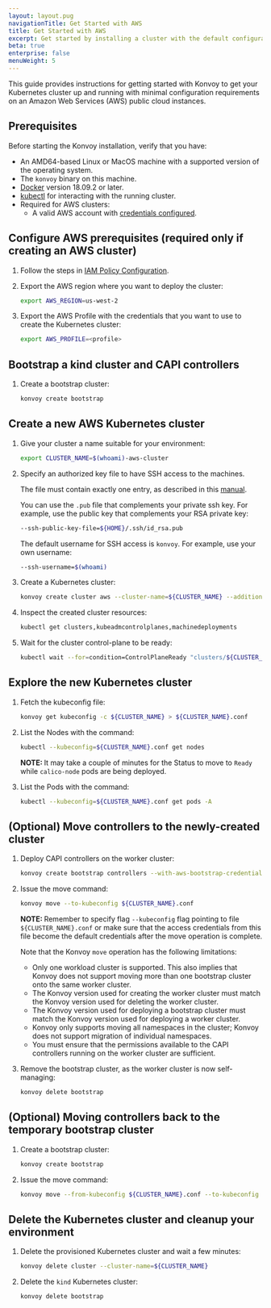 ```yaml
---
layout: layout.pug
navigationTitle: Get Started with AWS
title: Get Started with AWS
excerpt: Get started by installing a cluster with the default configuration settings on AWS
beta: true
enterprise: false
menuWeight: 5
---
```


This guide provides instructions for getting started with Konvoy to get your Kubernetes cluster up and running with minimal configuration requirements on an Amazon Web Services (AWS) public cloud instances.

## Prerequisites

Before starting the Konvoy installation, verify that you have:

-   An AMD64-based Linux or MacOS machine with a supported version of the operating system.
-   The `konvoy` binary on this machine.
-   [Docker][install_docker] version 18.09.2 or later.
-   [kubectl][install_kubectl] for interacting with the running cluster.
-   Required for AWS clusters:
    - A valid AWS account with [credentials configured][aws_credentials].

## Configure AWS prerequisites (required only if creating an AWS cluster)

1.  Follow the steps in [IAM Policy Configuration](../iam-policies).

1.  Export the AWS region where you want to deploy the cluster:

    ```sh
    export AWS_REGION=us-west-2
    ```

1.  Export the AWS Profile with the credentials that you want to use to create the Kubernetes cluster:

    ```sh
    export AWS_PROFILE=<profile>
    ```

## Bootstrap a kind cluster and CAPI controllers

1.  Create a bootstrap cluster:

    ```sh
    konvoy create bootstrap
    ```

## Create a new AWS Kubernetes cluster

1.  Give your cluster a name suitable for your environment:

    ```sh
    export CLUSTER_NAME=$(whoami)-aws-cluster
    ```

1.  Specify an authorized key file to have SSH access to the machines.

    The file must contain exactly one entry, as described in this [manual](https://man7.org/linux/man-pages/man8/sshd.8.html#AUTHORIZED_KEYS_FILE_FORMAT).

    You can use the `.pub` file that complements your private ssh key. For example, use the public key that complements your RSA private key:

    ```sh
    --ssh-public-key-file=${HOME}/.ssh/id_rsa.pub
    ```

    The default username for SSH access is `konvoy`. For example, use your own username:

    ```sh
    --ssh-username=$(whoami)
    ```

1.  Create a Kubernetes cluster:

    ```sh
    konvoy create cluster aws --cluster-name=${CLUSTER_NAME} --additional-tags=owner=$(whoami)
    ```

1.  Inspect the created cluster resources:

    ```sh
    kubectl get clusters,kubeadmcontrolplanes,machinedeployments
    ```

1.  Wait for the cluster control-plane to be ready:

    ```sh
    kubectl wait --for=condition=ControlPlaneReady "clusters/${CLUSTER_NAME}" --timeout=60m
    ```

## Explore the new Kubernetes cluster

1.  Fetch the kubeconfig file:

    ```sh
    konvoy get kubeconfig -c ${CLUSTER_NAME} > ${CLUSTER_NAME}.conf
    ```

1.  List the Nodes with the command:

    ```sh
    kubectl --kubeconfig=${CLUSTER_NAME}.conf get nodes
    ```

    <p class="message--note"><strong>NOTE: </strong>It may take a couple of minutes for the Status to move to <code>Ready</code> while <code>calico-node</code> pods are being deployed.</p>
1.  List the Pods with the command:

    ```sh
    kubectl --kubeconfig=${CLUSTER_NAME}.conf get pods -A
    ```

## (Optional) Move controllers to the newly-created cluster

1.  Deploy CAPI controllers on the worker cluster:

    ```sh
    konvoy create bootstrap controllers --with-aws-bootstrap-credentials=false --kubeconfig ${CLUSTER_NAME}.conf
    ```

1.  Issue the move command:

    ```sh
    konvoy move --to-kubeconfig ${CLUSTER_NAME}.conf
    ```

    <p class="message--note"><strong>NOTE: </strong>Remember to specify flag <code>--kubeconfig</code> flag pointing to file <code>${CLUSTER_NAME}.conf</code> or make sure that the access credentials from this file become the default credentials after the move operation is complete.</p>

    Note that the Konvoy `move` operation has the following limitations:
    - Only one workload cluster is supported. This also implies that Konvoy does not support moving more than one bootstrap cluster onto the same worker cluster.
    - The Konvoy version used for creating the worker cluster must match the Konvoy version used for deleting the worker cluster.
    - The Konvoy version used for deploying a bootstrap cluster must match the Konvoy version used for deploying a worker cluster.
    - Konvoy only supports moving all namespaces in the cluster; Konvoy does not support migration of individual namespaces.
    - You must ensure that the permissions available to the CAPI controllers running on the worker cluster are sufficient.

1.  Remove the bootstrap cluster, as the worker cluster is now self-managing:

    ```sh
    konvoy delete bootstrap
    ```

## (Optional) Moving controllers back to the temporary bootstrap cluster

1.  Create a bootstrap cluster:

    ```sh
    konvoy create bootstrap
    ```

1.  Issue the move command:

    ```sh
    konvoy move --from-kubeconfig ${CLUSTER_NAME}.conf --to-kubeconfig <path to default kubeconfig file>
    ```

## Delete the Kubernetes cluster and cleanup your environment

1.  Delete the provisioned Kubernetes cluster and wait a few minutes:

    ```sh
    konvoy delete cluster --cluster-name=${CLUSTER_NAME}
    ```

1.  Delete the `kind` Kubernetes cluster:

    ```sh
    konvoy delete bootstrap
    ```

[install_docker]: https://docs.docker.com/get-docker/
[install_kubectl]: https://kubernetes.io/docs/tasks/tools/#kubectl
[aws_credentials]: https://docs.aws.amazon.com/cli/latest/userguide/cli-configure-profiles.html
